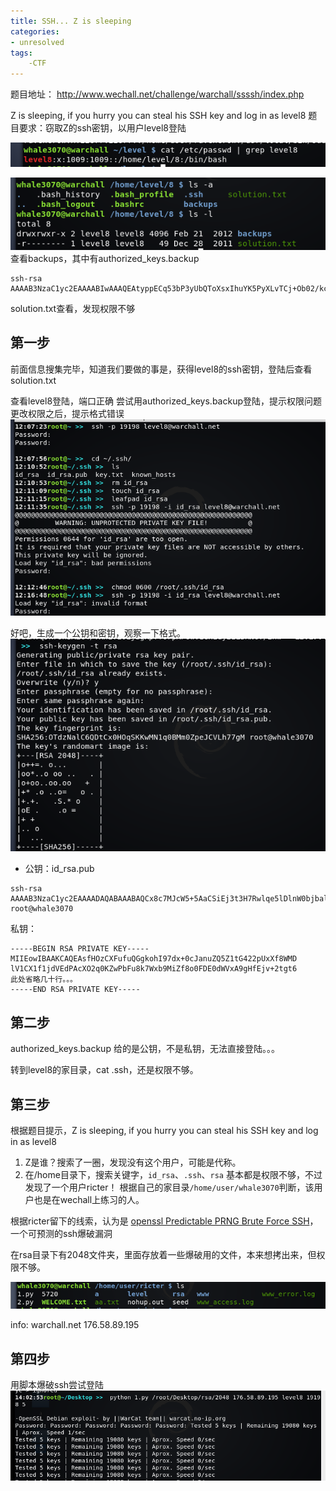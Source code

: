 ```yaml
---
title: SSH... Z is sleeping
categories:
- unresolved
tags:
	-CTF
---
```

题目地址：
http://www.wechall.net/challenge/warchall/ssssh/index.php

Z is sleeping, if you hurry you can steal his SSH key and log in as level8
题目要求：窃取Z的ssh密钥，以用户level8登陆

![可以看出，level8是一个普通用户](https://raw.githubusercontent.com/Whale3070/Whale3070.github.io/master/images/0920/3.PNG)

![查看level8家目录的文件](https://raw.githubusercontent.com/Whale3070/Whale3070.github.io/master/images/0920/%E6%8D%95%E8%8E%B7.PNG)
查看backups，其中有authorized_keys.backup
```
ssh-rsa AAAAB3NzaC1yc2EAAAABIwAAAQEAtyppECq53bP3yUbQToXsxIhuYK5PyXLvTCj+Ob02/kcM3ZUEXNpsX1177Gl92kq4+tbt9pRm3UY3C8/7pEmkSWcbiLgIx96aqIoFvHEOdmz+9YaimPmzqaHTDW+g8QV+khFGDp22SOaUpKaUTpmLKniavIEVP4ouXPLqwapg/xEU36xF18a6bG4/iYV/Nxmf0bv7K6nkgRsYC55lRPHMVJnI1Gy7eHHk/PiHYR5pkOIb9GSTtqcJTRs/EJgVhBMygHYTrVT8+HLW0PqYK3Dw/Z6az3+qOaaAYqJk7sxBAZC4/YKhLVL6LjagRpff6rpXFUwv1eHidy2iLBRNcY/2Hw== 
```
solution.txt查看，发现权限不够
## 第一步

前面信息搜集完毕，知道我们要做的事是，获得level8的ssh密钥，登陆后查看solution.txt

查看level8登陆，端口正确
尝试用authorized_keys.backup登陆，提示权限问题
更改权限之后，提示格式错误 
![1](https://raw.githubusercontent.com/Whale3070/Whale3070.github.io/master/images/0920/1.PNG)

好吧，生成一个公钥和密钥，观察一下格式。
![2](https://raw.githubusercontent.com/Whale3070/Whale3070.github.io/master/images/0920/2.PNG)
- 公钥：id_rsa.pub
```
ssh-rsa AAAAB3NzaC1yc2EAAAADAQABAAABAQCx8c7MJcW5+5AaCSiEj3t3H7Rwlqe5lDlnW0bjbalTFd/xYwOVXUJfV/WN1UR08Bxc7arQpnA9sW7yTtbFv0yJl/yjQUMTR1ZXED2Ad8SO/7a2C3qbQsRLhsEIwKBgl4TGolr7Av/K+eChVEQBzzkGueLMnkyHS6o+4R5NfFX5TyMWl4XEx/4VQTAjjmBQMG+cWp5rzhtcwcsXQb+01hjQa15MIZyaTGc/++JRMDQZShvy0HOg/lEuXacyuny59ipQ/+YnRAaxQ5VAZJqHIDII82Ip3UWPPV0hEzBJ+zatANXLm5GUZpLxC00+HKSA2XykyrD/GIvc2hsKGVtOPAKx root@whale3070

```
私钥：
```
-----BEGIN RSA PRIVATE KEY-----
MIIEowIBAAKCAQEAsfHOzCXFufuQGgkohI97dx+0cJanuZQ5Z1tG422pUxXf8WMD
lV1CX1f1jdVEdPAcXO2q0KZwPbFu8k7Wxb9MiZf8o0FDE0dWVxA9gHfEjv+2tgt6
此处省略几十行。。。
-----END RSA PRIVATE KEY-----

```
 ## 第二步
authorized_keys.backup 给的是公钥，不是私钥，无法直接登陆。。。

转到level8的家目录，cat .ssh，还是权限不够。

## 第三步
根据题目提示，Z is sleeping, if you hurry you can steal his SSH key and log in as level8

1. Z是谁？搜索了一圈，发现没有这个用户，可能是代称。
2. 在/home目录下，搜索关键字，`id_rsa`、`.ssh`、`rsa`
基本都是权限不够，不过发现了一个用户ricter！
根据自己的家目录`/home/user/whale3070`判断，该用户也是在wechall上练习的人。

根据ricter留下的线索，认为是 [openssl Predictable PRNG Brute Force SSH](https://www.exploit-db.com/exploits/5720/)，一个可预测的ssh爆破漏洞

 在rsa目录下有2048文件夹，里面存放着一些爆破用的文件，本来想拷出来，但权限不够。

![4](https://raw.githubusercontent.com/Whale3070/Whale3070.github.io/master/images/0920/4.PNG)

info:
warchall.net 176.58.89.195

## 第四步
用脚本爆破ssh尝试登陆
![5](https://raw.githubusercontent.com/Whale3070/Whale3070.github.io/master/images/0920/5.PNG)

